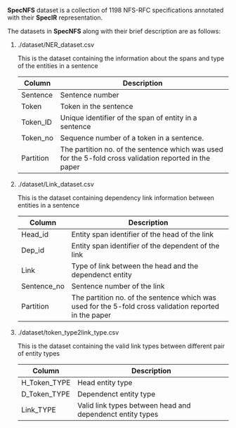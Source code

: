 **SpecNFS** dataset is a collection of 1198 NFS-RFC specifications annotated with their **SpecIR** representation. 
<!-- This dataset is part of our paper **SpecNFS: A Challenge Dataset Towards Extracting Formal Models from Natural Language Specifications** (accepted as spotlight paper in 2021 ACL workshop, [NLP4Prog](https://nlp4prog.github.io/2021/)), which can be found in **SpecNFS-NLP4prog.pdf**.
 -->
 
The datasets in **SpecNFS** along with their brief description are as follows:

<ol>
 
<li> ./dataset/NER_dataset.csv

This is the dataset containing the information about the spans and type of the entities in a sentence

| **Column**   |  **Description** | 
| --- | ---- |
| Sentence  |  Sentence number | 
| Token     |  Token in the sentence | 
| Token_ID  |  Unique identifier of the span of entity in a sentence | 
| Token_no  |  Sequence number of a token in a sentence. | 
| Partition |  The partition no. of the sentence which was used for the 5-fold cross validation reported in the paper  |

 </li>
 
<li> ./dataset/Link_dataset.csv

This is the dataset containing dependency link information between entities in a sentence

| Column       |  Description |
| --- | ---  |
| Head_id      |  Entity span identifier of the head of the link  |
| Dep_id       |  Entity span identifier of the dependent of the link  |
| Link         |  Type of link between the head and the dependenct entity  |
| Sentence_no  |  Sentence number of the link  |
| Partition    |  The partition no. of the sentence which was used for the 5-fold cross validation reported in the paper   |

</li>

<li> ./dataset/token_type2link_type.csv 

This is the dataset containing the valid link types between different pair of entity types

 | Column       |  Description  | 
 | ---  | ---  | 
 | H_Token_TYPE | Head entity type  | 
 | D_Token_TYPE | Dependenct entity type  | 
 | Link_TYPE    | Valid link types between head and dependenct entity types  | 

 </li>

</ol>

